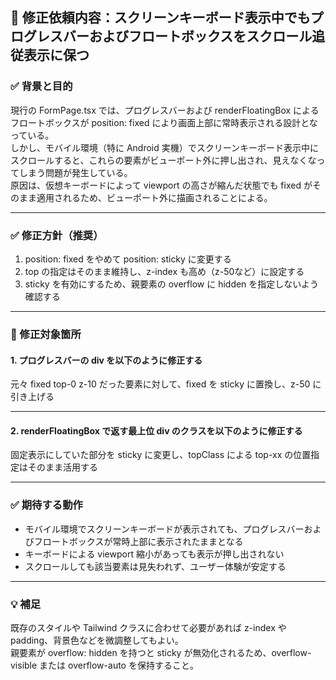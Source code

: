 ## 🎯 修正依頼内容：スクリーンキーボード表示中でもプログレスバーおよびフロートボックスをスクロール追従表示に保つ

### ✅ 背景と目的

現行の FormPage.tsx では、プログレスバーおよび renderFloatingBox によるフロートボックスが position: fixed により画面上部に常時表示される設計となっている。  
しかし、モバイル環境（特に Android 実機）でスクリーンキーボード表示中にスクロールすると、これらの要素がビューポート外に押し出され、見えなくなってしまう問題が発生している。  
原因は、仮想キーボードによって viewport の高さが縮んだ状態でも fixed がそのまま適用されるため、ビューポート外に描画されることによる。

---

### ✅ 修正方針（推奨）

1. position: fixed をやめて position: sticky に変更する
2. top の指定はそのまま維持し、z-index も高め（z-50など）に設定する
3. sticky を有効にするため、親要素の overflow に hidden を指定しないよう確認する

---

### 🔧 修正対象箇所

#### 1. プログレスバーの div を以下のように修正する

<div className="sticky top-0 z-50 w-full bg-gray-300 h-4 rounded-t-lg" />

元々 fixed top-0 z-10 だった要素に対して、fixed を sticky に置換し、z-50 に引き上げる

---

#### 2. renderFloatingBox で返す最上位 div のクラスを以下のように修正する

<div className={"sticky " + topClass + " inset-x-0 z-50 transition-opacity duration-500 " + 
  (shouldShow ? "opacity-100" : "opacity-0 pointer-events-none")}>

固定表示にしていた部分を sticky に変更し、topClass による top-xx の位置指定はそのまま活用する

---

### ✅ 期待する動作

- モバイル環境でスクリーンキーボードが表示されても、プログレスバーおよびフロートボックスが常時上部に表示されたままとなる
- キーボードによる viewport 縮小があっても表示が押し出されない
- スクロールしても該当要素は見失われず、ユーザー体験が安定する

---

### 💡 補足

既存のスタイルや Tailwind クラスに合わせて必要があれば z-index や padding、背景色などを微調整してもよい。  
親要素が overflow: hidden を持つと sticky が無効化されるため、overflow-visible または overflow-auto を保持すること。

